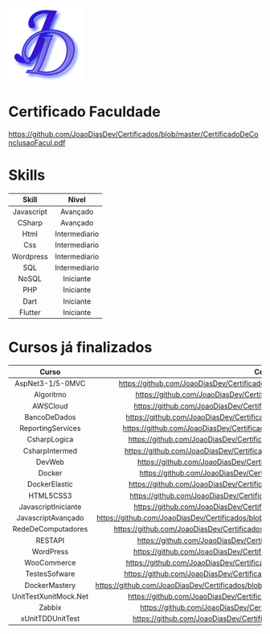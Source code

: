 [![Header](https://github.com/JoaoDiasDev/JoaoDiasDev/blob/main/logoX1.png "Header")](https://github.com/joaodiasdev/)

# Certificado Faculdade
https://github.com/JoaoDiasDev/Certificados/blob/master/CertificadoDeConclusaoFacul.pdf

# Skills

|   Skill    |     Nivel     |
| :--------: | :-----------: |
| Javascript |    Avançado   |
|   CSharp   |    Avançado   |
|    Html    | Intermediario |
|    Css     | Intermediario |
| Wordpress  | Intermediario |
|    SQL     | Intermediario |
|   NoSQL    |   Iniciante   |
|    PHP     |   Iniciante   |
|    Dart    |   Iniciante   |
|  Flutter   |   Iniciante   |

# Cursos já finalizados

|       Curso            |                            Certificado                                                                |
|:----------------------:|:-----------------------------------------------------------------------------------------------------:|
|  AspNet3-1/5-0MVC      | https://github.com/JoaoDiasDev/Certificados/blob/master/CertificadoAspNet3-1-Net5.0.pdf               |
|     Algoritmo          | https://github.com/JoaoDiasDev/Certificados/blob/master/CertificadoAlgoritmo.pdf                      |
|      AWSCloud          | https://github.com/JoaoDiasDev/Certificados/blob/master/CertificadoAWSCloud.pdf                       |
|    BancoDeDados        | https://github.com/JoaoDiasDev/Certificados/blob/master/CertificadoBancoDeDados.pdf                   |
| ReportingServices      | https://github.com/JoaoDiasDev/Certificados/blob/master/CertificadoReportingService.pdf               |
|    CsharpLogica        | https://github.com/JoaoDiasDev/Certificados/blob/master/CertificadoCsharpLogica.pdf                   |
|    CsharpIntermed      | https://github.com/JoaoDiasDev/Certificados/blob/master/CertificadoCsharpIntermed.pdf                 |
|       DevWeb           | https://github.com/JoaoDiasDev/Certificados/blob/master/CertificadoDevWeb.pdf                         |
|       Docker           | https://github.com/JoaoDiasDev/Certificados/blob/master/CertificadoDocker.pdf                         |
|   DockerElastic        | https://github.com/JoaoDiasDev/Certificados/blob/master/CertificadoDockerElastic.pdf                  |
|     HTML5CSS3          | https://github.com/JoaoDiasDev/Certificados/blob/master/CertificadoHTML5CSS3.pdf                      |
| JavascriptIniciante    | https://github.com/JoaoDiasDev/Certificados/blob/master/CertificadoJavaScript.pdf                     |
| JavascriptAvançado     | https://github.com/JoaoDiasDev/Certificados/blob/master/CursoJavascriptAvan%C3%A7adoFullStack.pdf     |
| RedeDeComputadores     | https://github.com/JoaoDiasDev/Certificados/blob/master/CertificadoRedeDeComputadores.pdf             |
|      RESTAPI           | https://github.com/JoaoDiasDev/Certificados/blob/master/CertificadoRESTAPI.pdf                        |
|     WordPress          | https://github.com/JoaoDiasDev/Certificados/blob/master/CertificadoWordPress.pdf                      |
|    WooCommerce         | https://github.com/JoaoDiasDev/Certificados/blob/master/CertificadoWooCommerce.pdf                    |
|    TestesSofware       | https://github.com/JoaoDiasDev/Certificados/blob/master/CertificadoTestesSoftwares.pdf                |
|    DockerMastery       | https://github.com/JoaoDiasDev/Certificados/blob/master/CertificadoDockerMasterySwarmKubernetes.pdf   |
|  UnitTestXunitMock.Net | https://github.com/JoaoDiasDev/Certificados/blob/master/CertificadoXunitMockNet.pdf                   |
|      Zabbix            | https://github.com/JoaoDiasDev/Certificados/blob/master/CertificadoZabbix.pdf                         |
|  xUnitTDDUnitTest      | https://github.com/JoaoDiasDev/Certificados/blob/master/CertificadoTDDDotNet.pdf                      |

